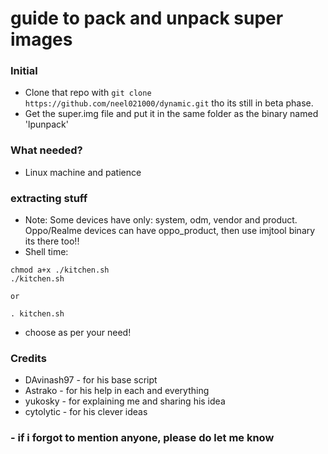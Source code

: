 # guide to pack and unpack super images

### Initial
* Clone that repo with ```git clone https://github.com/neel021000/dynamic.git``` tho its still in beta phase.
* Get the super.img file and put it in the same folder as the binary named 'lpunpack'

### What needed?
* Linux machine and patience

### extracting stuff
* Note: Some devices have only: system, odm, vendor and product. Oppo/Realme devices can have oppo_product, then use imjtool binary its there too!!
* Shell time:
```
chmod a+x ./kitchen.sh
./kitchen.sh

or

. kitchen.sh
```
- choose as per your need!

### Credits
* DAvinash97 - for his base script
* Astrako - for his help in each and everything
* yukosky - for explaining me and sharing his idea
* cytolytic - for his clever ideas

### - if i forgot to mention anyone, please do let me know
 
